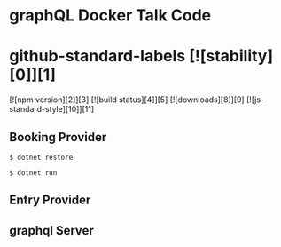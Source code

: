 # graphQL Docker Talk Code

# github-standard-labels [![stability][0]][1]
[![npm version][2]][3] [![build status][4]][5]
[![downloads][8]][9] [![js-standard-style][10]][11]

## Booking Provider

```
$ dotnet restore

$ dotnet run
```



## Entry Provider


## graphql Server


